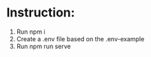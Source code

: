 # Instruction:

<ol>
  <li>Run npm i</li>
  <li>Create a .env file based on the .env-example</li>
  <li>Run npm run serve</li>
</ol>
